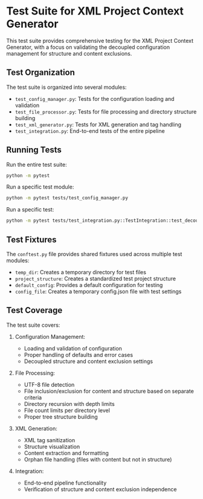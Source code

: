 # Test Suite for XML Project Context Generator

This test suite provides comprehensive testing for the XML Project Context Generator, with a focus on validating the decoupled configuration management for structure and content exclusions.

## Test Organization

The test suite is organized into several modules:

- `test_config_manager.py`: Tests for the configuration loading and validation
- `test_file_processor.py`: Tests for file processing and directory structure building
- `test_xml_generator.py`: Tests for XML generation and tag handling
- `test_integration.py`: End-to-end tests of the entire pipeline

## Running Tests

Run the entire test suite:

```bash
python -m pytest
```

Run a specific test module:

```bash
python -m pytest tests/test_config_manager.py
```

Run a specific test:

```bash
python -m pytest tests/test_integration.py::TestIntegration::test_decoupled_exclusions_integration
```

## Test Fixtures

The `conftest.py` file provides shared fixtures used across multiple test modules:

- `temp_dir`: Creates a temporary directory for test files
- `project_structure`: Creates a standardized test project structure
- `default_config`: Provides a default configuration for testing
- `config_file`: Creates a temporary config.json file with test settings

## Test Coverage

The test suite covers:

1. Configuration Management:
   - Loading and validation of configuration
   - Proper handling of defaults and error cases
   - Decoupled structure and content exclusion settings

2. File Processing:
   - UTF-8 file detection
   - File inclusion/exclusion for content and structure based on separate criteria
   - Directory recursion with depth limits
   - File count limits per directory level
   - Proper tree structure building
   
3. XML Generation:
   - XML tag sanitization
   - Structure visualization
   - Content extraction and formatting
   - Orphan file handling (files with content but not in structure)
   
4. Integration:
   - End-to-end pipeline functionality
   - Verification of structure and content exclusion independence